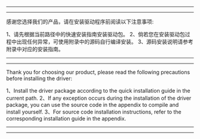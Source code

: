*****************************************************************************************************************************************************************
*****************************************************************************************************************************************************************
感谢您选择我们的产品，请在安装驱动程序前阅读以下注意事项:

1、请先根据当前路径中的快速安装指南安装驱动包。
2、倘若您在安装驱动包过程中出现任何异常，可使用附录中的源码自行编译安装。
3、源码安装说明请参考附录中对应的安装指南。

*****************************************************************************************************************************************************************
*****************************************************************************************************************************************************************

Thank you for choosing our product, please read the following precautions before installing the driver:

1、Install the driver package according to the quick installation guide in the current path.
2、If any exception occurs during the installation of the driver package, you can use the source code in the appendix to compile and install yourself.
3、For source code installation instructions, refer to the corresponding installation guide in the appendix.

*****************************************************************************************************************************************************************
*****************************************************************************************************************************************************************
